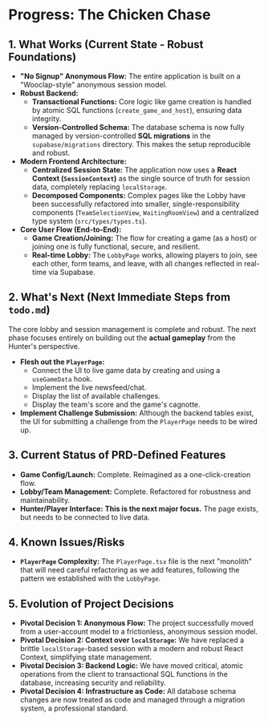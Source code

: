 # Progress: The Chicken Chase

## 1. What Works (Current State - Robust Foundations)
*   **"No Signup" Anonymous Flow:** The entire application is built on a "Wooclap-style" anonymous session model.
*   **Robust Backend:**
    *   **Transactional Functions:** Core logic like game creation is handled by atomic SQL functions (`create_game_and_host`), ensuring data integrity.
    *   **Version-Controlled Schema:** The database schema is now fully managed by version-controlled **SQL migrations** in the `supabase/migrations` directory. This makes the setup reproducible and robust.
*   **Modern Frontend Architecture:**
    *   **Centralized Session State:** The application now uses a **React Context (`SessionContext`)** as the single source of truth for session data, completely replacing `localStorage`.
    *   **Decomposed Components:** Complex pages like the Lobby have been successfully refactored into smaller, single-responsibility components (`TeamSelectionView`, `WaitingRoomView`) and a centralized type system (`src/types/types.ts`).
*   **Core User Flow (End-to-End):**
    *   **Game Creation/Joining:** The flow for creating a game (as a host) or joining one is fully functional, secure, and resilient.
    *   **Real-time Lobby:** The `LobbyPage` works, allowing players to join, see each other, form teams, and leave, with all changes reflected in real-time via Supabase.

## 2. What's Next (Next Immediate Steps from `todo.md`)
The core lobby and session management is complete and robust. The next phase focuses entirely on building out the **actual gameplay** from the Hunter's perspective.
*   **Flesh out the `PlayerPage`:**
    *   Connect the UI to live game data by creating and using a `useGameData` hook.
    *   Implement the live newsfeed/chat.
    *   Display the list of available challenges.
    *   Display the team's score and the game's cagnotte.
*   **Implement Challenge Submission:** Although the backend tables exist, the UI for submitting a challenge from the `PlayerPage` needs to be wired up.

## 3. Current Status of PRD-Defined Features
*   **Game Config/Launch:** Complete. Reimagined as a one-click-creation flow.
*   **Lobby/Team Management:** Complete. Refactored for robustness and maintainability.
*   **Hunter/Player Interface:** **This is the next major focus.** The page exists, but needs to be connected to live data.

## 4. Known Issues/Risks
*   **`PlayerPage` Complexity:** The `PlayerPage.tsx` file is the next "monolith" that will need careful refactoring as we add features, following the pattern we established with the `LobbyPage`.

## 5. Evolution of Project Decisions
*   **Pivotal Decision 1: Anonymous Flow:** The project successfully moved from a user-account model to a frictionless, anonymous session model.
*   **Pivotal Decision 2: Context over `localStorage`:** We have replaced a brittle `localStorage`-based session with a modern and robust React Context, simplifying state management.
*   **Pivotal Decision 3: Backend Logic:** We have moved critical, atomic operations from the client to transactional SQL functions in the database, increasing security and reliability.
*   **Pivotal Decision 4: Infrastructure as Code:** All database schema changes are now treated as code and managed through a migration system, a professional standard. 